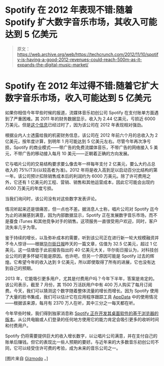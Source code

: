 # Spotify 在 2012 年表现不错:随着 Spotify 扩大数字音乐市场，其收入可能达到 5 亿美元

> 原文：<https://web.archive.org/web/https://techcrunch.com/2012/11/10/spotify-is-having-a-good-2012-revenues-could-reach-500m-as-it-expands-the-digital-music-market/>

# Spotify 在 2012 年过得不错:随着它扩大数字音乐市场，收入可能达到 5 亿美元

如果你相信今年早些时候的报道，流媒体音乐初创公司 Spotify 在支付账单方面遇到了严重困难。其 2011 年的财务数据显示，收入为 2.44 亿美元，亏损近 6000 万美元。但是[这个信息](https://web.archive.org/web/20230404054616/http://www.techmeme.com/121005/p30#a121005p30)已经过时了，因为该公司在 2012 年表现相对强劲。

根据业内人士透露给我的机密财务信息，该公司在 2012 年前六个月的总收入为 2 亿美元，按年度计算，到明年 1 月可能达到 5 亿美元左右。尽管今年再次净亏损，Spotify 的商业模式——带广告的免费流媒体音乐，不带广告的网络接入 5 美元，不带广告的移动接入每月 10 美元——正朝着正确的方向发展。

它与唱片公司的交易结构要求要么像去年一样每年支付 2 亿美元，要么大约占总收入的 75%(T3)(以较高者为准)。2012 年将是收入高到足以启动百分比结构的第一年。该公司预计扣除销售成本后的利润约为 6000 万美元。除了许可费用之外，它还有 1 亿美元的工程、营销、销售和其他运营成本，因此它可能会出现约 4000 万美元的年度亏损。

当我们询问时，该公司没有对这些数字发表评论。

情况听起来还是很痛苦，但一点也不差。据消息人士称，唱片公司对 Spotify 迄今为止的进展感到满意，因为内部数据显示，Spotify 正在发展数字音乐市场，而不是蚕食 iTunes 和其他竞争对手的销售。这项服务一直很受用户欢迎，同时，客户流失率几乎为零。

鉴于持续的增长，以及弥补成本的需要，听到该公司正在进行新一轮大规模融资并不令人惊讶——根据[华尔街日报](https://web.archive.org/web/20230404054616/http://online.wsj.com/article_email/SB10001424127887324894104578109482459713880-lMyQjAxMTAyMDAwOTEwNDkyWj.html)昨天的一篇文章，估值为 32.5 亿美元，超过 1 亿美元。这一估值低于此前报告指出的 40 亿美元大关，华尔街日报认为，对科技创业公司的更多怀疑可能是原因。也许吧，但另一个原因可能是 Spotify 过去的辉煌。它希望今年的收入达到 9 亿美元，所以即使取得了所有的进展，它也没有达到自己的预期。

2013 年，它能吸引更多用户，尤其是付费用户吗？今年下半年，答案是肯定的。该公司表示，截至 7 月份，其 1500 万活跃用户中有 400 万人购买了每月订阅费。今天，我们可以猜测这个数字随着整体流量的增长而增长。因为 Spotify 使用了大量的脸书集成，我们可以估计它在应用程序跟踪工具 [AppData](https://web.archive.org/web/20230404054616/http://www.appdata.com/apps/facebook/174829003346-spotify) 中的使用情况——根据该来源，每月有 2370 万人在听，其中三分之一每天都在听。

今年早些时候，我们得到独家消息称 [Spotify 正在开发其桌面软件的基于浏览器的版本](https://web.archive.org/web/20230404054616/https://techcrunch.com/2012/09/08/spotify-browser/)。从公共电脑或人们登录的任何地方使用它的能力肯定会吸引更多的收听时间和付费用户。

Spotify 仍将需要提供巨大的收入增长数字，以让唱片公司满意，并在支付自己的账单后赚钱。但它的表现比一些人预期的要好。与近年来的大多数音乐初创公司不同，它可以经受住许可费的考验，成为未来的音乐公司之一。

[图片来自 [Gizmodo](https://web.archive.org/web/20230404054616/http://gizmodo.com/5879715/3-million-people-are-paying-for-spotify-now) 。]